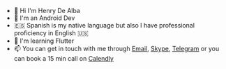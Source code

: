 - 👋 Hi I'm Henry De Alba
- 📱 I'm an Android Dev
- 🇪🇸 Spanish is my native language but also I have professional proficiency in English 🇺🇸 
- 🌱 I'm learning Flutter
- 📫 You can get in touch with me through [Email](mailto:hjdealba96@gmail.com),
[Skype](https://join.skype.com/invite/E2MGpgbgHfuo),
[Telegram](https://t.me/hjdealba96)
 or you can book a 15 min call on [Calendly](https://calendly.com/hjdealba96/letsmeet)
